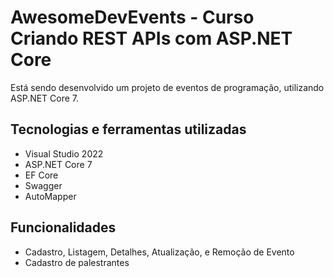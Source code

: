 # AwesomeDevEvents - Curso Criando REST APIs com ASP.NET Core

Está sendo desenvolvido um projeto de eventos de programação, utilizando ASP.NET Core 7.

## Tecnologias e ferramentas utilizadas
- Visual Studio 2022
- ASP.NET Core 7
- EF Core
- Swagger
- AutoMapper


## Funcionalidades
- Cadastro, Listagem, Detalhes, Atualização, e Remoção de Evento
- Cadastro de palestrantes

